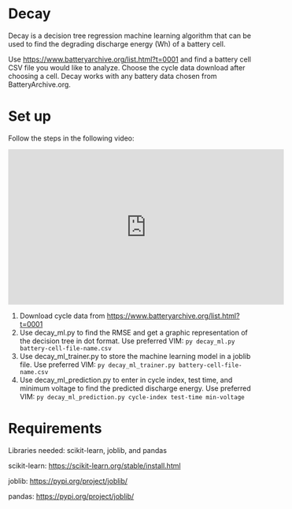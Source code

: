 # Decay
Decay is a decision tree regression machine learning algorithm that can be used to find the degrading discharge energy (Wh) of a battery cell.  

Use https://www.batteryarchive.org/list.html?t=0001 and find a battery cell CSV file you would like to analyze. Choose the cycle data download after choosing a cell. Decay works with any battery data chosen from BatteryArchive.org. 

# Set up
Follow the steps in the following video: 

<iframe width="560" height="315" src="https://www.youtube.com/embed/VJwiJiQmS4U" title="YouTube video player" frameborder="0" allow="accelerometer; autoplay; clipboard-write; encrypted-media; gyroscope; picture-in-picture" allowfullscreen></iframe>

1. Download cycle data from https://www.batteryarchive.org/list.html?t=0001 
2. Use decay_ml.py to find the RMSE and get a graphic representation of the decision tree in dot format. 
Use preferred VIM: `py decay_ml.py battery-cell-file-name.csv`
3. Use decay_ml_trainer.py to store the machine learning model in a joblib file. 
Use preferred VIM: `py decay_ml_trainer.py battery-cell-file-name.csv`
4.  Use decay_ml_prediction.py to enter in cycle index, test time, and minimum voltage to find the predicted discharge energy. 
Use preferred VIM: `py decay_ml_prediction.py cycle-index test-time min-voltage`

# Requirements
Libraries needed: scikit-learn, joblib, and pandas 

scikit-learn: https://scikit-learn.org/stable/install.html

joblib: https://pypi.org/project/joblib/

pandas: https://pypi.org/project/joblib/
